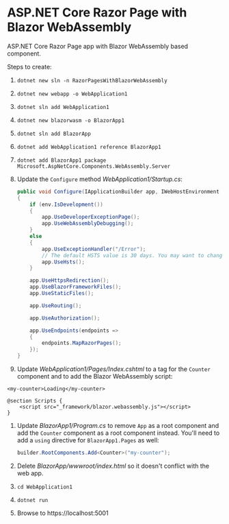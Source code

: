 # ASP.NET Core Razor Page with Blazor WebAssembly

ASP.NET Core Razor Page app with Blazor WebAssembly based component.

Steps to create:

1. `dotnet new sln -n RazorPagesWithBlazorWebAssembly`
1. `dotnet new webapp -o WebApplication1`
1. `dotnet sln add WebApplication1`
1. `dotnet new blazorwasm -o BlazorApp1`
1. `dotnet sln add BlazorApp`
1. `dotnet add WebApplication1 reference BlazorApp1`
1. `dotnet add BlazorApp1 package Microsoft.AspNetCore.Components.WebAssembly.Server`
1. Update the `Configure` method *WebApplication1/Startup.cs*:

    ```csharp
    public void Configure(IApplicationBuilder app, IWebHostEnvironment env)
    {
        if (env.IsDevelopment())
        {
            app.UseDeveloperExceptionPage();
            app.UseWebAssemblyDebugging();
        }
        else
        {
            app.UseExceptionHandler("/Error");
            // The default HSTS value is 30 days. You may want to change this for production scenarios, see https://aka.ms/aspnetcore-hsts.
            app.UseHsts();
        }

        app.UseHttpsRedirection();
        app.UseBlazorFrameworkFiles();
        app.UseStaticFiles();

        app.UseRouting();

        app.UseAuthorization();

        app.UseEndpoints(endpoints =>
        {
            endpoints.MapRazorPages();
        });
    }
    ```

1. Update *WebApplication1/Pages/Index.cshtml* to a tag for the `Counter` component and to add the Blazor WebAssembly script:

```cshtml
<my-counter>Loading</my-counter>

@section Scripts {
    <script src="_framework/blazor.webassembly.js"></script>
}
```

1. Update *BlazorApp1/Program.cs* to remove `App` as a root component and add the `Counter` component as a root component instead. You'll need to add a `using` directive for `BlazorApp1.Pages` as well:

    ```csharp
    builder.RootComponents.Add<Counter>("my-counter");
    ```

1. Delete *BlazorApp/wwwroot/index.html* so it doesn't conflict with the web app.
1. `cd WebApplication1`
1. `dotnet run`
1. Browse to https://localhost:5001

